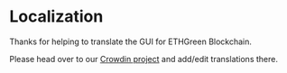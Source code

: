 # Localization

Thanks for helping to translate the GUI for ETHGreen Blockchain.

Please head over to our [Crowdin project](https://crowdin.com/project/ethgreen-blockchain/) and add/edit translations there.
